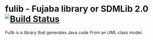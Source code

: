 # fulib - Fujaba library or SDMLib 2.0 [![Build Status](https://travis-ci.org/fujaba/fulib.svg?branch=master)](https://travis-ci.org/fujaba/fulib)

Fulib is a library that generates Java code *F*rom an *U*ML class model.
